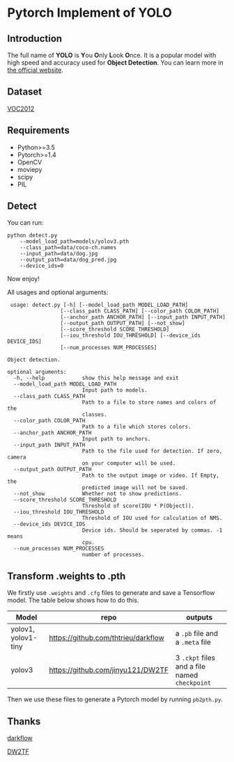 # Pytorch Implement of YOLO 

## Introduction

The full name of **YOLO** is **Y**ou **O**nly **L**ook **O**nce. It is a popular model with high speed and accuracy used for **Object Detection**. You can learn more in [the official website](https://pjreddie.com/darknet/yolo/).

## Dataset

[VOC2012](http://host.robots.ox.ac.uk/pascal/VOC/voc2012/index.html)

## Requirements

* Python>=3.5
* Pytorch>=1.4
* OpenCV
* moviepy
* scipy
* PIL

## Detect

You can run:

```
python detect.py
    --model_load_path=models/yolov3.pth
    --class_path=data/coco-ch.names
    --input_path=data/dog.jpg
    --output_path=data/dog_pred.jpg
    --device_ids=0
```

Now enjoy!

All usages and optional arguments:
```
 usage: detect.py [-h] [--model_load_path MODEL_LOAD_PATH]
                 [--class_path CLASS_PATH] [--color_path COLOR_PATH]
                 [--anchor_path ANCHOR_PATH] [--input_path INPUT_PATH]
                 [--output_path OUTPUT_PATH] [--not_show]
                 [--score_threshold SCORE_THRESHOLD]
                 [--iou_threshold IOU_THRESHOLD] [--device_ids DEVICE_IDS]
                 [--num_processes NUM_PROCESSES]

Object detection.

optional arguments:
  -h, --help            show this help message and exit
  --model_load_path MODEL_LOAD_PATH
                        Input path to models.
  --class_path CLASS_PATH
                        Path to a file to store names and colors of the
                        classes.
  --color_path COLOR_PATH
                        Path to a file which stores colors.
  --anchor_path ANCHOR_PATH
                        Input path to anchors.
  --input_path INPUT_PATH
                        Path to the file used for detection. If zero, camera
                        on your computer will be used.
  --output_path OUTPUT_PATH
                        Path to the output image or video. If Empty, the
                        predicted image will not be saved.
  --not_show            Whether not to show predictions.
  --score_threshold SCORE_THRESHOLD
                        Threshold of score(IOU * P(Object)).
  --iou_threshold IOU_THRESHOLD
                        Threshold of IOU used for calculation of NMS.
  --device_ids DEVICE_IDS
                        Device ids. Should be seperated by commas. -1 means
                        cpu.
  --num_processes NUM_PROCESSES
                        number of processes.
```

## Transform .weights to .pth

We firstly use `.weights` and `.cfg` files to generate and save a Tensorflow model. The table below shows how to do this.

| Model               | repo                                | outputs                                       |
| ------------------- | ----------------------------------- | --------------------------------------------- |
| yolov1, yolov1-tiny | https://github.com/thtrieu/darkflow | a `.pb` file and a `.meta` file               |
| yolov3              | https://github.com/jinyu121/DW2TF   | 3 `.ckpt` files and a file named `checkpoint` |

Then we use these files to generate a Pytorch model by running `pb2pth.py`.

## Thanks

[darkflow](https://github.com/thtrieu/darkflow)

[DW2TF](https://github.com/jinyu121/DW2TF)